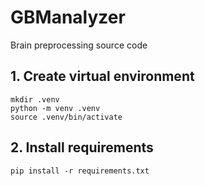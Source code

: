 # GBManalyzer

Brain preprocessing source code

## 1. Create virtual environment

```
mkdir .venv
python -m venv .venv
source .venv/bin/activate
```

## 2. Install requirements
```
pip install -r requirements.txt
```
